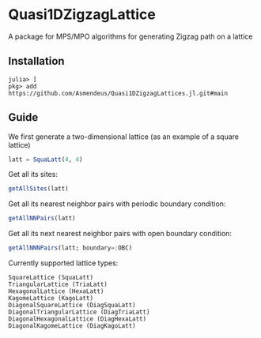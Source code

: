 # Quasi1DZigzagLattice

A package for MPS/MPO algorithms for generating Zigzag path on a lattice

## Installation

```
julia> ]
pkg> add https://github.com/Asmendeus/Quasi1DZigzagLattices.jl.git#main
```

## Guide

We first generate a two-dimensional lattice (as an example of a square lattice)

```julia
latt = SquaLatt(4, 4)
```

Get all its sites:

```julia
getAllSites(latt)
```

Get all its nearest neighbor pairs with periodic boundary condition:

```julia
getAllNNPairs(latt)
```

Get all its next nearest neighbor pairs with open boundary condition:

```julia
getAllNNNPairs(latt; boundary=:OBC)
```

Currently supported lattice types:

```
SquareLattice (SquaLatt)
TriangularLattice (TriaLatt)
HexagonalLattice (HexaLatt)
KagomeLattice (KagoLatt)
DiagonalSquareLattice (DiagSquaLatt)
DiagonalTriangularLattice (DiagTriaLatt)
DiagonalHexagonalLattice (DiagHexaLatt)
DiagonalKagomeLattice (DiagKagoLatt)
```
